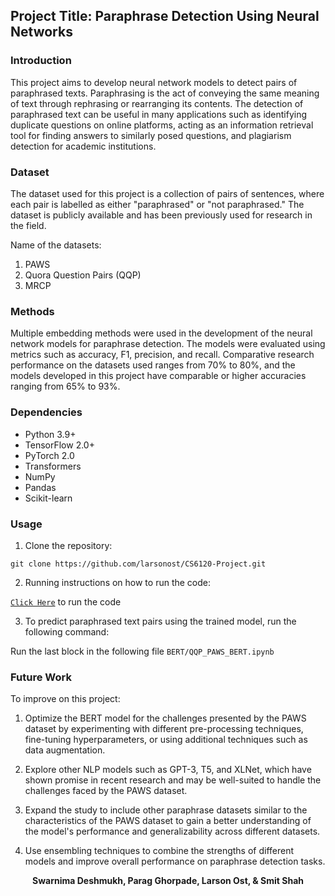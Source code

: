 ## Project Title: Paraphrase Detection Using Neural Networks

### Introduction
This project aims to develop neural network models to detect pairs of paraphrased texts. Paraphrasing is the act of conveying the same meaning of text through rephrasing or rearranging its contents. The detection of paraphrased text can be useful in many applications such as identifying duplicate questions on online platforms, acting as an information retrieval tool for finding answers to similarly posed questions, and plagiarism detection for academic institutions. 

### Dataset
The dataset used for this project is a collection of pairs of sentences, where each pair is labelled as either "paraphrased" or "not paraphrased." The dataset is publicly available and has been previously used for research in the field.

Name of the datasets:

1. PAWS
2. Quora Question Pairs (QQP)
3. MRCP

### Methods
Multiple embedding methods were used in the development of the neural network models for paraphrase detection. The models were evaluated using metrics such as accuracy, F1, precision, and recall. Comparative research performance on the datasets used ranges from 70% to 80%, and the models developed in this project have comparable or higher accuracies ranging from 65% to 93%.

### Dependencies
- Python 3.9+
- TensorFlow 2.0+
- PyTorch 2.0
- Transformers
- NumPy
- Pandas
- Scikit-learn


### Usage
1. Clone the repository:

`git clone https://github.com/larsonost/CS6120-Project.git`

2. Running instructions on how to run the code:

[`Click Here`](https://github.com/larsonost/CS6120-Project/blob/main/Running_Instructions.md) to run the code

3. To predict paraphrased text pairs using the trained model, run the following command:

Run the last block in the following file `BERT/QQP_PAWS_BERT.ipynb`

### Future Work

To improve on this project: 

1. Optimize the BERT model for the challenges presented by the PAWS dataset by experimenting with different pre-processing techniques, fine-tuning hyperparameters, or using additional techniques such as data augmentation.

2. Explore other NLP models such as GPT-3, T5, and XLNet, which have shown promise in recent research and may be well-suited to handle the challenges faced by the PAWS dataset.

3. Expand the study to include other paraphrase datasets similar to the characteristics of the PAWS dataset to gain a better understanding of the model's performance and generalizability across different datasets.

4. Use ensembling techniques to combine the strengths of different models and improve overall performance on paraphrase detection tasks.



<p align="center"><b>Swarnima Deshmukh, Parag Ghorpade, Larson Ost, & Smit Shah</b></p>

